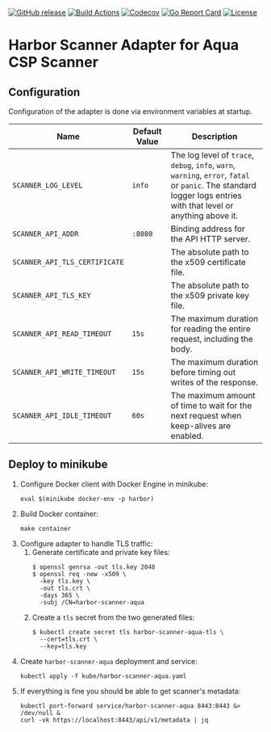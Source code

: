 [![GitHub release][release-img]][release]
[![Build Actions][build-action-img]][build-action]
[![Codecov][codecov-img]][codecov]
[![Go Report Card][report-card-img]][report-card]
[![License][license-img]][license]

# Harbor Scanner Adapter for Aqua CSP Scanner

## Configuration

Configuration of the adapter is done via environment variables at startup.

| Name | Default Value | Description |
|------|---------------|-------------|
| `SCANNER_LOG_LEVEL`           | `info`  | The log level of `trace`, `debug`, `info`, `warn`, `warning`, `error`, `fatal` or `panic`. The standard logger logs entries with that level or anything above it. |
| `SCANNER_API_ADDR`            | `:8080` | Binding address for the API HTTP server. |
| `SCANNER_API_TLS_CERTIFICATE` | | The absolute path to the x509 certificate file. |
| `SCANNER_API_TLS_KEY`         | | The absolute path to the x509 private key file. |
| `SCANNER_API_READ_TIMEOUT`    | `15s` | The maximum duration for reading the entire request, including the body. |
| `SCANNER_API_WRITE_TIMEOUT`   | `15s` | The maximum duration before timing out writes of the response. |
| `SCANNER_API_IDLE_TIMEOUT`    | `60s` | The maximum amount of time to wait for the next request when keep-alives are enabled. |

## Deploy to minikube

1. Configure Docker client with Docker Engine in minikube:
   ```
   eval $(minikube docker-env -p harbor)
   ```
2. Build Docker container:
   ```
   make container
   ```
3. Configure adapter to handle TLS traffic:
   1. Generate certificate and private key files:
      ```
      $ openssl genrsa -out tls.key 2048
      $ openssl req -new -x509 \
        -key tls.key \
        -out tls.crt \
        -days 365 \
        -subj /CN=harbor-scanner-aqua
      ```
   2. Create a `tls` secret from the two generated files:
      ```
      $ kubectl create secret tls harbor-scanner-aqua-tls \
        --cert=tls.crt \
        --key=tls.key
      ```
4. Create `harbor-scanner-aqua` deployment and service:
   ```
   kubectl apply -f kube/harbor-scanner-aqua.yaml
   ```
5. If everything is fine you should be able to get scanner's metadata:
   ```
   kubectl port-forward service/harbor-scanner-aqua 8443:8443 &> /dev/null &
   curl -vk https://localhost:8443/api/v1/metadata | jq
   ```

[release-img]: https://img.shields.io/github/release/aquasecurity/harbor-scanner-aqua.svg
[release]: https://github.com/aquasecurity/harbor-scanner-aqua/releases
[build-action-img]: https://github.com/aquasecurity/harbor-scanner-aqua/workflows/build/badge.svg
[build-action]: https://github.com/aquasecurity/harbor-scanner-aqua/actions
[codecov-img]: https://codecov.io/gh/aquasecurity/harbor-scanner-aqua/branch/master/graph/badge.svg
[codecov]: https://codecov.io/gh/aquasecurity/harbor-scanner-aqua
[report-card-img]: https://goreportcard.com/badge/github.com/aquasecurity/harbor-scanner-aqua
[report-card]: https://goreportcard.com/report/github.com/aquasecurity/harbor-scanner-aqua
[license-img]: https://img.shields.io/github/license/aquasecurity/harbor-scanner-aqua.svg
[license]: https://github.com/aquasecurity/harbor-scanner-aqua/blob/master/LICENSE
